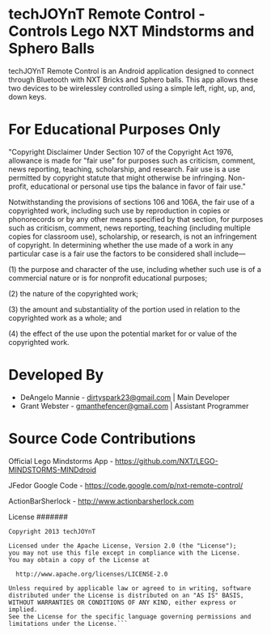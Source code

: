 techJOYnT Remote Control - Controls Lego NXT Mindstorms and Sphero Balls
======================================
techJOYnT Remote Control is an Android application designed to connect through Bluetooth with NXT Bricks and Sphero balls. This app allows these two devices to be wirelessley controlled using a simple left, right, up, and, down keys.

For Educational Purposes Only
=============================

"Copyright Disclaimer Under Section 107 of the Copyright Act 1976, allowance is made for "fair use" for purposes such as criticism, comment, news reporting, teaching, scholarship, and research. Fair use is a use permitted by copyright statute that might otherwise be infringing. Non-profit, educational or personal use tips the balance in favor of fair use."


Notwithstanding the provisions of sections 106 and 106A, the fair use of a copyrighted work, including such use by reproduction in copies or phonorecords or by any other means specified by that section, for purposes such as criticism, comment, news reporting, teaching (including multiple copies for classroom use), scholarship, or research, is not an infringement of copyright. In determining whether the use made of a work in any particular case is a fair use the factors to be considered shall include—

(1) the purpose and character of the use, including whether such use is of a commercial nature or is for nonprofit educational purposes;

(2) the nature of the copyrighted work;

(3) the amount and substantiality of the portion used in relation to the copyrighted work as a whole; and

(4) the effect of the use upon the potential market for or value of the copyrighted work.

Developed By
============

* DeAngelo Mannie - dirtyspark23@gmail.com | Main Developer
* Grant Webster - gmanthefencer@gmail.com | Assistant Programmer
   
   
Source Code Contributions
=========================

Official Lego Mindstorms App - https://github.com/NXT/LEGO-MINDSTORMS-MINDdroid

JFedor Google Code - https://code.google.com/p/nxt-remote-control/

ActionBarSherlock - http://www.actionbarsherlock.com

License
#######
```
Copyright 2013 techJOYnT

Licensed under the Apache License, Version 2.0 (the "License");
you may not use this file except in compliance with the License.
You may obtain a copy of the License at

  http://www.apache.org/licenses/LICENSE-2.0

Unless required by applicable law or agreed to in writing, software
distributed under the License is distributed on an "AS IS" BASIS,
WITHOUT WARRANTIES OR CONDITIONS OF ANY KIND, either express or implied.
See the License for the specific language governing permissions and
limitations under the License.```
